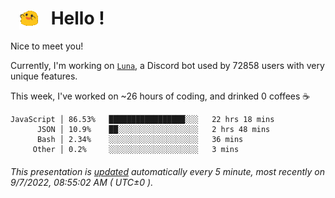 <h1>   <img src="./spoinky.gif" style="vertical-align:middle;" width="30px">   Hello ! </h1>

Nice to meet you!

Currently, I'm working on <a href='https://github.com/Asgarrrr/Luna'>`Luna`</a>, a Discord bot used by 72858 users with very unique features.

This week, I've worked on ~26 hours of coding, and drinked 0 coffees ☕

```
JavaScript │ 86.53%   █████████████████░░░   22 hrs 18 mins
      JSON │ 10.9%    ██░░░░░░░░░░░░░░░░░░   2 hrs 48 mins
      Bash │ 2.34%    ░░░░░░░░░░░░░░░░░░░░   36 mins
     Other │ 0.2%     ░░░░░░░░░░░░░░░░░░░░   3 mins
```

###### This presentation is [updated](https://github.com/Asgarrrr) automatically every 5 minute, most recently on 9/7/2022, 08:55:02 AM ( UTC±0 ).